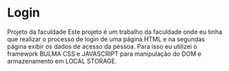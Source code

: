 # Login
Projeto da faculdade
Este projeto é um trabalho da faculdade onde eu tinha que realizar o processo de login de uma página HTML e na segundas página exibir os dados de acesso da pessoa.
Para isso eu utilizei o framework BULMA CSS e JAVASCRIPT para manipulação do DOM e armazenamento em LOCAL STORAGE.
